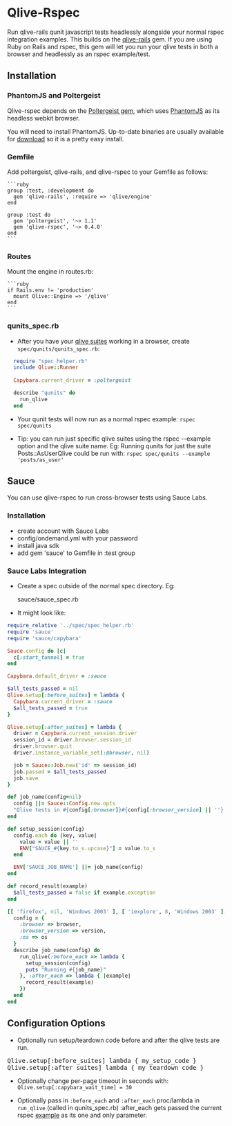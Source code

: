 # Qlive-Rspec

Run qlive-rails qunit javascript tests headlessly alongside your normal rspec integration examples.
This builds on the [qlive-rails](https://github.com/proxv/qlive-rails) gem. If you are using Ruby on Rails and rspec,
this gem will let you run your qlive tests in both a browser and headlessly as an rspec example/test.


## Installation


### PhantomJS and Poltergeist

Qlive-rspec depends on the [Poltergeist gem](https://github.com/jonleighton/poltergeist),
which uses [PhantomJS](http://phantomjs.org/) as its headless webkit browser.


You will need to install PhantomJS. Up-to-date binaries are usually available
for [download](http://phantomjs.org/download.html) so it is a pretty easy install.


### Gemfile

Add poltergeist, qlive-rails, and qlive-rspec to your Gemfile as follows:

    ```ruby
    group :test, :development do
      gem 'qlive-rails', :require => 'qlive/engine'
    end

    group :test do
      gem 'poltergeist', '~> 1.1'
      gem 'qlive-rspec', '~> 0.4.0'
    end
    ```


### Routes

Mount the engine in routes.rb:


    ```ruby
    if Rails.env != 'production'
      mount Qlive::Engine => '/qlive'
    end
    ```



### qunits_spec.rb

* After you have your [qlive suites](https://github.com/proxv/qlive/wiki/qlive-suites) working in a browser,
create ``spec/qunits/qunits_spec.rb``:

```ruby
  require "spec_helper.rb"  
  include Qlive::Runner
  
  Capybara.current_driver = :poltergeist

  describe "qunits" do
    run_qlive
  end
```


* Your qunit tests will now run as a normal rspec example:
``rspec spec/qunits``


* Tip: you can run just specific qlive suites using the rspec --example option and the qlive suite name. Eg: Running qunits for just the suite Posts::AsUserQlive could be run with:
``rspec spec/qunits --example 'posts/as_user'``


## Sauce

You can use qlive-rspec to run cross-browser tests using Sauce Labs.

### Installation

* create account with Sauce Labs
* config/ondemand.yml with your password
* install java sdk
* add gem 'sauce' to Gemfile in :test group

### Sauce Labs Integration

* Create a spec outside of the normal spec directory. Eg:

    sauce/sauce_spec.rb

* It might look like:

```ruby
require_relative '../spec/spec_helper.rb'
require 'sauce'
require 'sauce/capybara'

Sauce.config do |c|
  c[:start_tunnel] = true
end

Capybara.default_driver = :sauce

$all_tests_passed = nil
Qlive.setup[:before_suites] = lambda {
  Capybara.current_driver = :sauce
  $all_tests_passed = true
}

Qlive.setup[:after_suites] = lambda {
  driver = Capybara.current_session.driver
  session_id = driver.browser.session_id
  driver.browser.quit
  driver.instance_variable_set(:@browser, nil)

  job = Sauce::Job.new('id' => session_id)
  job.passed = $all_tests_passed
  job.save
}

def job_name(config=nil)
  config ||= Sauce::Config.new.opts
  "Qlive tests in #{config[:browser]}#{config[:browser_version] || ''} on #{config[:os]} at #{Time.now.to_s}"
end

def setup_session(config)
  config.each do |key, value|
    value = value || ''
    ENV["SAUCE_#{key.to_s.upcase}"] = value.to_s
  end

  ENV['SAUCE_JOB_NAME'] ||= job_name(config)
end

def record_result(example)
  $all_tests_passed = false if example.exception
end

[[ 'firefox', nil, 'Windows 2003' ], [ 'iexplore', 8, 'Windows 2003' ], [ 'iexplore', 9, 'Windows 2008' ]].each do |browser, version, os|
  config = {
    :browser => browser,
    :browser_version => version,
    :os => os
  }
  describe job_name(config) do
    run_qlive(:before_each => lambda {
      setup_session(config)
      puts "Running #{job_name}"
    }, :after_each => lambda { |example|
      record_result(example)
    })
  end
end

```

## Configuration Options

* Optionally run setup/teardown code before and after the qlive tests are run.
<pre>
Qlive.setup[:before_suites] lambda { my_setup_code }
Qlive.setup[:after_suites] lambda { my_teardown_code }
</pre>

* Optionally change per-page timeout in seconds with: ``Qlive.setup[:capybara_wait_time] = 30``

* Optionally pass in ``:before_each`` and ``:after_each`` proc/lambda in ``run_qlive`` (called in qunits_spec.rb)
  :after_each gets passed the current rspec [example](http://rdoc.info/github/rspec/rspec-core/RSpec/Core/ExampleGroup#example-instance_method) as its one and only parameter.

